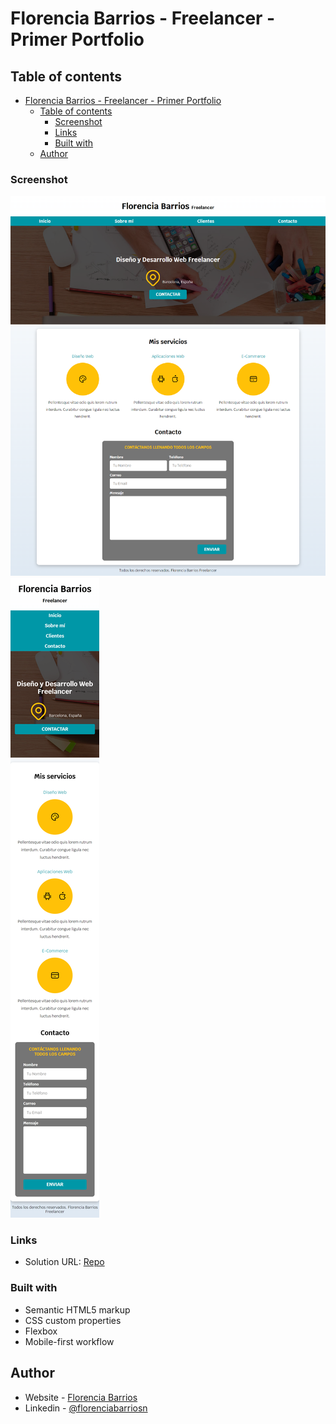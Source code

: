 # Florencia Barrios - Freelancer - Primer Portfolio

## Table of contents

- [Florencia Barrios - Freelancer - Primer Portfolio](#florencia-barrios---freelancer---primer-portfolio)
  - [Table of contents](#table-of-contents)
    - [Screenshot](#screenshot)
    - [Links](#links)
    - [Built with](#built-with)
  - [Author](#author)

### Screenshot

![Preview desktop](./Screenshots/desktop.png)
![Preview mobile](./Screenshots/mobile.png)

### Links

- Solution URL: [Repo](https://github.com/Florencia-Barrios/freelancer-inicio.git)


### Built with

- Semantic HTML5 markup
- CSS custom properties
- Flexbox
- Mobile-first workflow

## Author

- Website - [Florencia Barrios](https://github.com/Florencia-Barrios)
- Linkedin - [@florenciabarriosn](https://www.linkedin.com/in/florenciabarriosn/)